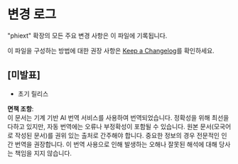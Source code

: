 # 변경 로그

"phiext" 확장의 모든 주요 변경 사항은 이 파일에 기록됩니다.

이 파일을 구성하는 방법에 대한 권장 사항은 [Keep a Changelog](http://keepachangelog.com/)를 확인하세요.

## [미발표]

- 초기 릴리스

**면책 조항**:  
이 문서는 기계 기반 AI 번역 서비스를 사용하여 번역되었습니다. 정확성을 위해 최선을 다하고 있지만, 자동 번역에는 오류나 부정확성이 포함될 수 있습니다. 원본 문서(모국어로 작성된 문서)를 권위 있는 출처로 간주해야 합니다. 중요한 정보의 경우 전문적인 인간 번역을 권장합니다. 이 번역 사용으로 인해 발생하는 오해나 잘못된 해석에 대해 당사는 책임을 지지 않습니다.